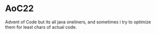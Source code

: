 # AoC22
Advent of Code but its all java oneliners, and sometimes i try to optimize them for least chars of actual code.
